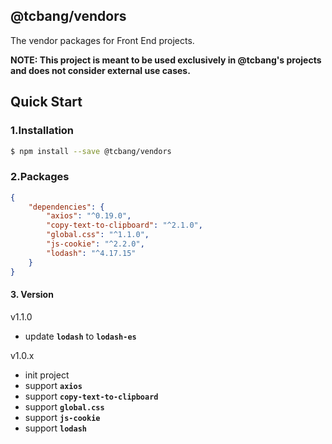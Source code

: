 ## @tcbang/vendors

The vendor packages for Front End projects.

**NOTE: This project is meant to be used exclusively in @tcbang's projects and does not consider external use cases.**

## Quick Start

### 1.Installation

```bash
$ npm install --save @tcbang/vendors
```

### 2.Packages

```json
{
    "dependencies": {
        "axios": "^0.19.0",
        "copy-text-to-clipboard": "^2.1.0",
        "global.css": "^1.1.0",
        "js-cookie": "^2.2.0",
        "lodash": "^4.17.15"
    }
}
```

#### 3. Version

v1.1.0
* update **`lodash`** to **`lodash-es`**

v1.0.x
* init project
* support **`axios`** 
* support **`copy-text-to-clipboard`** 
* support **`global.css`** 
* support **`js-cookie`** 
* support **`lodash`** 

